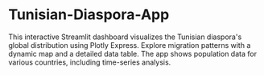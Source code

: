 # Tunisian-Diaspora-App
This interactive Streamlit dashboard visualizes the Tunisian diaspora's global distribution using Plotly Express. Explore migration patterns with a dynamic map and a detailed data table. The app shows population data for various countries, including time-series analysis.
